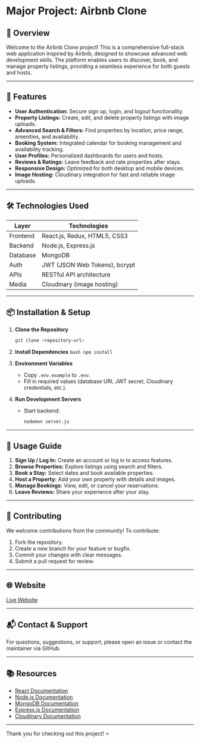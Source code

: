 # Major Project: Airbnb Clone

## 🌟 Overview

Welcome to the Airbnb Clone project! This is a comprehensive full-stack web application inspired by Airbnb, designed to showcase advanced web development skills. The platform enables users to discover, book, and manage property listings, providing a seamless experience for both guests and hosts.

---

## 🚀 Features

- **User Authentication:** Secure sign up, login, and logout functionality.
- **Property Listings:** Create, edit, and delete property listings with image uploads.
- **Advanced Search & Filters:** Find properties by location, price range, amenities, and availability.
- **Booking System:** Integrated calendar for booking management and availability tracking.
- **User Profiles:** Personalized dashboards for users and hosts.
- **Reviews & Ratings:** Leave feedback and rate properties after stays.
- **Responsive Design:** Optimized for both desktop and mobile devices.
- **Image Hosting:** Cloudinary integration for fast and reliable image uploads.

---

## 🛠️ Technologies Used

| Layer      | Technologies                                      |
|------------|---------------------------------------------------|
| Frontend   | React.js, Redux, HTML5, CSS3                      |
| Backend    | Node.js, Express.js                               |
| Database   | MongoDB                                           |
| Auth       | JWT (JSON Web Tokens), bcrypt                     |
| APIs       | RESTful API architecture                          |
| Media      | Cloudinary (image hosting)                        |

---

## 📦 Installation & Setup

1. **Clone the Repository**
    ```bash
    git clone <repository-url>
    ```

2. **Install Dependencies**
        ```bash
        npm install
        ```

3. **Environment Variables**
    - Copy `.env.example` to `.env`.
    - Fill in required values (database URI, JWT secret, Cloudinary credentials, etc.).

4. **Run Development Servers**
    - Start backend:
        ```bash
        nodemon server.js
        ```

---

## 📝 Usage Guide

1. **Sign Up / Log In:** Create an account or log in to access features.
2. **Browse Properties:** Explore listings using search and filters.
3. **Book a Stay:** Select dates and book available properties.
4. **Host a Property:** Add your own property with details and images.
5. **Manage Bookings:** View, edit, or cancel your reservations.
6. **Leave Reviews:** Share your experience after your stay.

---

## 🤝 Contributing

We welcome contributions from the community! To contribute:

1. Fork the repository.
2. Create a new branch for your feature or bugfix.
3. Commit your changes with clear messages.
4. Submit a pull request for review.

---

## 🌐 Website

[Live Website](https://wandelust-aj3z.onrender.com/listings) <!-- Replace # with your deployed website URL when available -->

---

## 📬 Contact & Support

For questions, suggestions, or support, please open an issue or contact the maintainer via GitHub.

---

## 📚 Resources

- [React Documentation](https://react.dev/)
- [Node.js Documentation](https://nodejs.org/)
- [MongoDB Documentation](https://www.mongodb.com/docs/)
- [Express.js Documentation](https://expressjs.com/)
- [Cloudinary Documentation](https://cloudinary.com/documentation)

---

Thank you for checking out this project! ⭐

